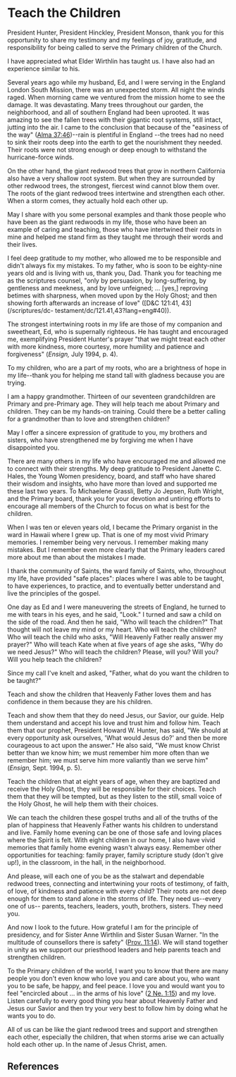 # Teach the Children

President Hunter, President Hinckley, President Monson, thank you for this
opportunity to share my testimony and my feelings of joy, gratitude, and
responsibility for being called to serve the Primary children of the Church.

I have appreciated what Elder Wirthlin has taught us. I have also had an
experience similar to his.

Several years ago while my husband, Ed, and I were serving in the England
London South Mission, there was an unexpected storm. All night the winds
raged. When morning came we ventured from the mission home to see the damage.
It was devastating. Many trees throughout our garden, the neighborhood, and
all of southern England had been uprooted. It was amazing to see the fallen
trees with their gigantic root systems, still intact, jutting into the air. I
came to the conclusion that because of the "easiness of the way" ([Alma
37:46](/scriptures/bofm/alma/37.46?lang=eng#45))--rain is plentiful in England
--the trees had no need to sink their roots deep into the earth to get the
nourishment they needed. Their roots were not strong enough or deep enough to
withstand the hurricane-force winds.

On the other hand, the giant redwood trees that grow in northern California
also have a very shallow root system. But when they are surrounded by other
redwood trees, the strongest, fiercest wind cannot blow them over. The roots
of the giant redwood trees intertwine and strengthen each other. When a storm
comes, they actually hold each other up.

May I share with you some personal examples and thank those people who have
been as the giant redwoods in my life, those who have been an example of
caring and teaching, those who have intertwined their roots in mine and helped
me stand firm as they taught me through their words and their lives.

I feel deep gratitude to my mother, who allowed me to be responsible and
didn't always fix my mistakes. To my father, who is soon to be eighty-nine
years old and is living with us, thank you, Dad. Thank you for teaching me as
the scriptures counsel, "only by persuasion, by long-suffering, by gentleness
and meekness, and by love unfeigned; ... [yes,] reproving betimes with
sharpness, when moved upon by the Holy Ghost; and then showing forth
afterwards an increase of love" ([D&amp;C 121:41, 43](/scriptures/dc-
testament/dc/121.41,43?lang=eng#40)).

The strongest intertwining roots in my life are those of my companion and
sweetheart, Ed, who is supernally righteous. He has taught and encouraged me,
exemplifying President Hunter's prayer "that we might treat each other with
more kindness, more courtesy, more humility and patience and forgiveness"
(_Ensign,_ July 1994, p. 4).

To my children, who are a part of my roots, who are a brightness of hope in my
life--thank you for helping me stand tall with gladness because you are
trying.

I am a happy grandmother. Thirteen of our seventeen grandchildren are Primary
and pre-Primary age. They will help teach me about Primary and children. They
can be my hands-on training. Could there be a better calling for a grandmother
than to love and strengthen children?

May I offer a sincere expression of gratitude to you, my brothers and sisters,
who have strengthened me by forgiving me when I have disappointed you.

There are many others in my life who have encouraged me and allowed me to
connect with their strengths. My deep gratitude to President Janette C. Hales,
the Young Women presidency, board, and staff who have shared their wisdom and
insights, who have more than loved and supported me these last two years. To
Michaelene Grassli, Betty Jo Jepsen, Ruth Wright, and the Primary board, thank
you for your devotion and untiring efforts to encourage all members of the
Church to focus on what is best for the children.

When I was ten or eleven years old, I became the Primary organist in the ward
in Hawaii where I grew up. That is one of my most vivid Primary memories. I
remember being very nervous. I remember making many mistakes. But I remember
even more clearly that the Primary leaders cared more about me than about the
mistakes I made.

I thank the community of Saints, the ward family of Saints, who, throughout my
life, have provided "safe places": places where I was able to be taught, to
have experiences, to practice, and to eventually better understand and live
the principles of the gospel.

One day as Ed and I were maneuvering the streets of England, he turned to me
with tears in his eyes, and he said, "Look." I turned and saw a child on the
side of the road. And then he said, "Who will teach the children?" That
thought will not leave my mind or my heart. Who will teach the children? Who
will teach the child who asks, "Will Heavenly Father really answer my prayer?"
Who will teach Kate when at five years of age she asks, "Why do we need
Jesus?" Who will teach the children? Please, will you? Will you? Will you help
teach the children?

Since my call I've knelt and asked, "Father, what do you want the children to
be taught?"

Teach and show the children that Heavenly Father loves them and has confidence
in them because they are his children.

Teach and show them that they do need Jesus, our Savior, our guide. Help them
understand and accept his love and trust him and follow him. Teach them that
our prophet, President Howard W. Hunter, has said, "We should at every
opportunity ask ourselves, 'What would Jesus do?' and then be more courageous
to act upon the answer." He also said, "We must know Christ better than we
know him; we must remember him more often than we remember him; we must serve
him more valiantly than we serve him" (_Ensign,_ Sept. 1994, p. 5).

Teach the children that at eight years of age, when they are baptized and
receive the Holy Ghost, they will be responsible for their choices. Teach them
that they will be tempted, but as they listen to the still, small voice of the
Holy Ghost, he will help them with their choices.

We can teach the children these gospel truths and all of the truths of the
plan of happiness that Heavenly Father wants his children to understand and
live. Family home evening can be one of those safe and loving places where the
Spirit is felt. With eight children in our home, I also have vivid memories
that family home evening wasn't always easy. Remember other opportunities for
teaching: family prayer, family scripture study (don't give up!), in the
classroom, in the hall, in the neighborhood.

And please, will each one of you be as the stalwart and dependable redwood
trees, connecting and intertwining your roots of testimony, of faith, of love,
of kindness and patience with every child? Their roots are not deep enough for
them to stand alone in the storms of life. They need us--every one of us--
parents, teachers, leaders, youth, brothers, sisters. They need you.

And now I look to the future. How grateful I am for the principle of
presidency, and for Sister Anne Wirthlin and Sister Susan Warner. "In the
multitude of counsellors there is safety" ([Prov.
11:14](/scriptures/ot/prov/11.14?lang=eng#13)). We will stand together in
unity as we support our priesthood leaders and help parents teach and
strengthen children.

To the Primary children of the world, I want you to know that there are many
people you don't even know who love you and care about you, who want you to be
safe, be happy, and feel peace. I love you and would want you to feel
"encircled about ... in the arms of his love" ([2 Ne.
1:15](/scriptures/bofm/2-ne/1.15?lang=eng#14)) and my love. Listen carefully
to every good thing you hear about Heavenly Father and Jesus our Savior and
then try your very best to follow him by doing what he wants you to do.

All of us can be like the giant redwood trees and support and strengthen each
other, especially the children, that when storms arise we can actually hold
each other up. In the name of Jesus Christ, amen.

## References

